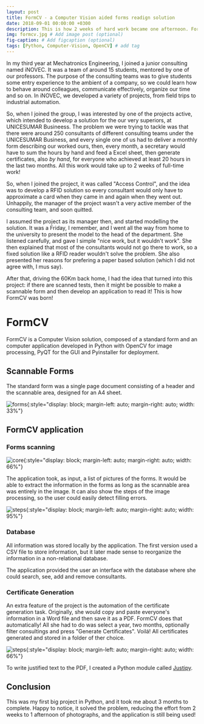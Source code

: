 ```yaml
---
layout: post
title: FormCV - a Computer Vision aided forms readign solution
date: 2018-09-01 00:00:00 +0300
description: This is how 2 weeks of hard work became one afternoon. FormCV scans forms, manages a database and generates certificates. # Add post description (optional)
img: formcv.jpg # Add image post (optional)
fig-caption: # Add figcaption (optional)
tags: [Python, Computer-Vision, OpenCV] # add tag
---
```


In my third year at Mechatronics Engineering, I joined a junior consulting named iNOVEC. It was a team of around 15 students, mentored by one of our professors. The purpose of the consulting teams was to give students some entry experience to the ambient of a company, so we could learn how to behave around colleagues, communicate effectively, organize our time and so on. In iNOVEC, we developed a variety of projects, from field trips to industrial automation.

So, when I joined the group, I was interested by one of the projects active, which intended to develop a solution for the our very superiors, at UNICESUMAR Busineess. The problem we were trying to tackle was that there were around 250 consultants of different consulting teams under the UNICESUMAR Business, and every single one of us had to deliver a monthly form describing our worked ours, then, every month, a secretary would have to sum the hours by hand and feed a Excel sheet, then generate certificates, also _by hand_, for everyone who achieved at least 20 hours in the last two months. All this work would take up to 2 weeks of full-time work!

So, when I joined the project, it was called "Access Control", and the idea was to develop a RFID solution so every consultant would only have to approximate a card when they came in and again when they went out. Unhappily, the manager of the project wasn't a very active member of the consulting team, and soon quitted.

I assumed the project as its manager then, and started modelling the solution. It was a Friday, I remember, and I went all the way from home to the university to present the model to the head of the department. She listened carefully, and gave I simple "nice work, but it wouldn't work". She then explained that most of the consultants would not go there to work, so a fixed solution like a RFID reader wouldn't solve the problem. She also presented her reasons for prefering a paper based solution (which I did not agree with, I mus say).

After that, driving the 60Km back home, I had the idea that turned into this project: if there are scanned tests, then it might be possible to make a scannable form and then develop an application to read it! This is how FormCV was born!


# FormCV

FormCV is a Computer Vision solution, composed of a standard form and an computer application developed in Python with OpenCV for image processing, PyQT for the GUI and Pyinstaller for deployment.


## Scannable Forms

The standard form was a single page document consisting of a header and the scannable area, designed for an A4 sheet.

![forms]({{site.baseurl}}/assets/img/formcv-forms.jpg){:style="display: block; margin-left: auto; margin-right: auto; width: 33%"}


## FormCV application

### Forms scanning

![core]({{site.baseurl}}/assets/img/formcv-core.jpg){:style="display: block; margin-left: auto; margin-right: auto; width: 66%"}

The application took, as input, a list of pictures of the forms. It would be able to extract the information in the forms as long as the scannable area was entirely in the image. It can also show the steps of the image processing, so the user could easily detect filling errors.

![steps]({{site.baseurl}}/assets/img/formcv-formread.jpg){:style="display: block; margin-left: auto; margin-right: auto; width: 95%"}

### Database

All information was stored locally by the application. The first version used a CSV file to store information, but it later made sense to reorganize the information in a non-relational database.

The application provided the user an interface with the database where she could search, see, add and remove consultants.

### Certificate Generation

An extra feature of the project is the automation of the certificate generation task. Originally, she would copy and paste everyone's information in a Word file and then save it as a PDF. FormCV does that automatically! All she had to do was select a year, two months, optionally filter consultings and press "Generate Certificates". Voilá! All certificates generated and stored in a folder of ther choice.

![steps]({{site.baseurl}}/assets/img/formcv-generate.jpg){:style="display: block; margin-left: auto; margin-right: auto; width: 66%"}

To write justified text to the PDF, I created a Python module called [Justipy]({{site.baseurl}}/2019-11-01-justipy-write-justified-text-with-python).

## Conclusion

This was my first big project in Python, and it took me about 3 months to complete. Happy to notice, it solved the problem, reducing the effort from 2 weeks to 1 afternoon of photographs, and the application is still being used!